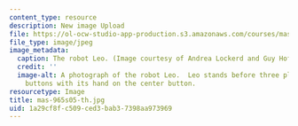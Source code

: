 ```yaml
---
content_type: resource
description: New image Upload
file: https://ol-ocw-studio-app-production.s3.amazonaws.com/courses/mas-965-relational-machines-spring-2005/1a29cf8fc509ced3bab37398aa973969_mas-965s05-th.jpg
file_type: image/jpeg
image_metadata:
  caption: The robot Leo. (Image courtesy of Andrea Lockerd and Guy Hoffman.)
  credit: ''
  image-alt: A photograph of the robot Leo.  Leo stands before three plunger style
    buttons with its hand on the center button.
resourcetype: Image
title: mas-965s05-th.jpg
uid: 1a29cf8f-c509-ced3-bab3-7398aa973969
---
```

